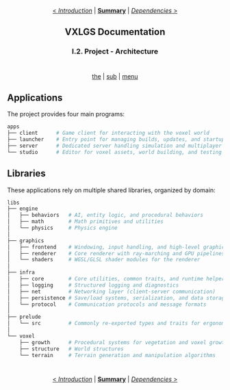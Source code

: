 <div align="center">

[< *Introduction*](1.1.introduction.md) | [**Summary**](0.0.index.md) | [*Dependencies* >](1.3.dependencies.md)

## VXLGS Documentation

### I.2. Project - Architecture
#

[the](1.2.architecture.md#) | [sub](1.2.architecture.md#) | [menu](1.2.architecture.md#)

</div>

## Applications

The project provides four main programs:

```bash
apps
├── client      # Game client for interacting with the voxel world
├── launcher    # Entry point for managing builds, updates, and startup
├── server      # Dedicated server handling simulation and multiplayer state
└── studio      # Editor for voxel assets, world building, and testing
```

## Libraries

These applications rely on multiple shared libraries, organized by domain:

```bash
libs
├── engine
│   ├── behaviors   # AI, entity logic, and procedural behaviors
│   ├── math        # Math primitives and utilities
│   └── physics     # Physics engine
│
├── graphics
│   ├── frontend    # Windowing, input handling, and high-level graphics API
│   ├── renderer    # Core renderer with ray-marching and GPU pipelines
│   └── shaders     # WGSL/GLSL shader modules for the renderer
│
├── infra
│   ├── core        # Core utilities, common traits, and runtime helpers
│   ├── logging     # Structured logging and diagnostics
│   ├── net         # Networking layer (client-server communication)
│   ├── persistence # Save/load systems, serialization, and data storage
│   └── protocol    # Communication protocols and message formats
│
├── prelude
│   └── src         # Commonly re-exported types and traits for ergonomic imports
│
└── voxel
    ├── growth      # Procedural systems for vegetation and voxel growth
    ├── structure   # World structures
    └── terrain     # Terrain generation and manipulation algorithms
```

<div align="center">

#
[< *Introduction*](1.1.introduction.md) | [**Summary**](0.0.index.md) | [*Dependencies* >](1.3.dependencies.md)